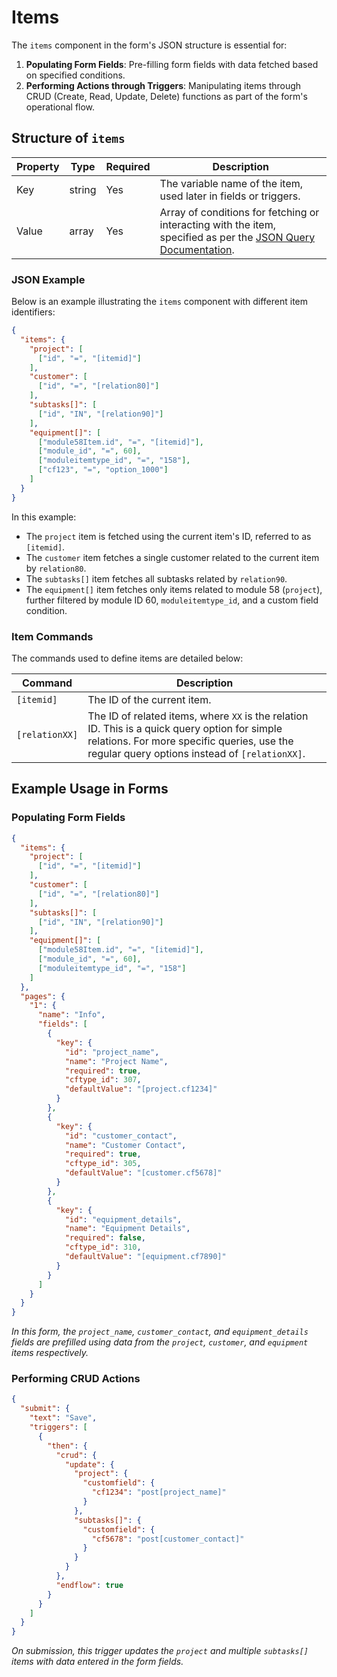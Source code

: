 # Items

The `items` component in the form's JSON structure is essential for:

1. **Populating Form Fields**: Pre-filling form fields with data fetched based on specified conditions.
2. **Performing Actions through Triggers**: Manipulating items through CRUD (Create, Read, Update, Delete) functions as part of the form's operational flow.

## Structure of `items`

| Property | Type   | Required | Description                                                                                                                            |
| -------- | ------ | -------- | -------------------------------------------------------------------------------------------------------------------------------------- |
| Key      | string | Yes      | The variable name of the item, used later in fields or triggers.                                                                       |
| Value    | array  | Yes      | Array of conditions for fetching or interacting with the item, specified as per the [JSON Query Documentation](/docs/JSON/json-query). |

### JSON Example

Below is an example illustrating the `items` component with different item identifiers:

```json
{
  "items": {
    "project": [
      ["id", "=", "[itemid]"]
    ],
    "customer": [
      ["id", "=", "[relation80]"]
    ],
    "subtasks[]": [
      ["id", "IN", "[relation90]"]
    ],
    "equipment[]": [
      ["module58Item.id", "=", "[itemid]"],
      ["module_id", "=", 60],
      ["moduleitemtype_id", "=", "158"],
      ["cf123", "=", "option_1000"]
    ]
  }
}
```

In this example:

- The `project` item is fetched using the current item's ID, referred to as `[itemid]`.
- The `customer` item fetches a single customer related to the current item by `relation80`.
- The `subtasks[]` item fetches all subtasks related by `relation90`.
- The `equipment[]` item fetches only items related to module 58 (`project`), further filtered by module ID 60, `moduleitemtype_id`, and a custom field condition.

### Item Commands

The commands used to define items are detailed below:

| Command        | Description                                                                                                                                                                                    |
| -------------- | ---------------------------------------------------------------------------------------------------------------------------------------------------------------------------------------------- |
| `[itemid]`     | The ID of the current item.                                                                                                                                                                    |
| `[relationXX]` | The ID of related items, where `XX` is the relation ID. This is a quick query option for simple relations. For more specific queries, use the regular query options instead of `[relationXX]`. |

## Example Usage in Forms

### Populating Form Fields

```json
{
  "items": {
    "project": [
      ["id", "=", "[itemid]"]
    ],
    "customer": [
      ["id", "=", "[relation80]"]
    ],
    "subtasks[]": [
      ["id", "IN", "[relation90]"]
    ],
    "equipment[]": [
      ["module58Item.id", "=", "[itemid]"],
      ["module_id", "=", 60],
      ["moduleitemtype_id", "=", "158"]
    ]
  },
  "pages": {
    "1": {
      "name": "Info",
      "fields": [
        {
          "key": {
            "id": "project_name",
            "name": "Project Name",
            "required": true,
            "cftype_id": 307,
            "defaultValue": "[project.cf1234]"
          }
        },
        {
          "key": {
            "id": "customer_contact",
            "name": "Customer Contact",
            "required": true,
            "cftype_id": 305,
            "defaultValue": "[customer.cf5678]"
          }
        },
        {
          "key": {
            "id": "equipment_details",
            "name": "Equipment Details",
            "required": false,
            "cftype_id": 310,
            "defaultValue": "[equipment.cf7890]"
          }
        }
      ]
    }
  }
}
```
*In this form, the `project_name`, `customer_contact`, and `equipment_details` fields are prefilled using data from the `project`, `customer`, and `equipment` items respectively.*

### Performing CRUD Actions

```json
{
  "submit": {
    "text": "Save",
    "triggers": [
      {
        "then": {
          "crud": {
            "update": {
              "project": {
                "customfield": {
                  "cf1234": "post[project_name]"
                }
              },
              "subtasks[]": {
                "customfield": {
                  "cf5678": "post[customer_contact]"
                }
              }
            }
          },
          "endflow": true
        }
      }
    ]
  }
}
```
*On submission, this trigger updates the `project` and multiple `subtasks[]` items with data entered in the form fields.*

